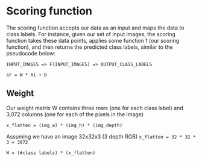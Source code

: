 # Scoring function

The scoring function accepts our data as an input and maps the data to class labels. For instance, given our set of input images, the scoring function takes these data points, applies some function f (our scoring function), and then returns the predicted class labels, similar to the pseudocode below:

```INPUT_IMAGES => F(INPUT_IMAGES) => OUTPUT_CLASS_LABELS```

`sF = W * Xi + b`

## Weight

Our weight matrix W contains three rows (one for each class label) and 3,072 columns (one for each of the pixels in the image)

`x_flatten = (img_w) * (img_h) * (img_depth)`

Assuming we have an image 32x32x3 (3 depth RGB)
`x_flatten = 32 * 32 * 3 = 3072`

`W = (#class labels) * (x_flatten)`
